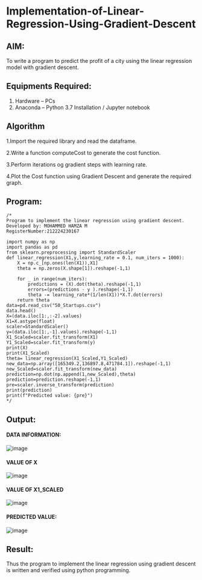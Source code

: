 # Implementation-of-Linear-Regression-Using-Gradient-Descent

## AIM:
To write a program to predict the profit of a city using the linear regression model with gradient descent.

## Equipments Required:
1. Hardware – PCs
2. Anaconda – Python 3.7 Installation / Jupyter notebook

## Algorithm
1.Import the required library and read the dataframe.

2.Write a function computeCost to generate the cost function.

3.Perform iterations og gradient steps with learning rate.

4.Plot the Cost function using Gradient Descent and generate the required graph.
## Program:
```
/*
Program to implement the linear regression using gradient descent.
Developed by: MOHAMMED HAMZA M
RegisterNumber:212224230167

import numpy as np
import pandas as pd
from sklearn.preprocessing import StandardScaler
def linear_regression(X1,y,learning_rate = 0.1, num_iters = 1000):
    X = np.c_[np.ones(len(X1)),X1]
    theta = np.zeros(X.shape[1]).reshape(-1,1)
    
    for _ in range(num_iters):
        predictions = (X).dot(theta).reshape(-1,1)
        errors=(predictions - y ).reshape(-1,1)
        theta -= learning_rate*(1/len(X1))*X.T.dot(errors)
    return theta
data=pd.read_csv("50_Startups.csv")
data.head()
X=(data.iloc[1:,:-2].values)
X1=X.astype(float)
scaler=StandardScaler()
y=(data.iloc[1:,-1].values).reshape(-1,1)
X1_Scaled=scaler.fit_transform(X1)
Y1_Scaled=scaler.fit_transform(y)
print(X)
print(X1_Scaled)
theta= linear_regression(X1_Scaled,Y1_Scaled)
new_data=np.array([165349.2,136897.8,471784.1]).reshape(-1,1)
new_Scaled=scaler.fit_transform(new_data)
prediction=np.dot(np.append(1,new_Scaled),theta)
prediction=prediction.reshape(-1,1)
pre=scaler.inverse_transform(prediction)
print(prediction)
print(f"Predicted value: {pre}")  
*/
```

## Output:
 #### DATA INFORMATION:
 ![image](https://github.com/user-attachments/assets/8d16a621-ea00-49c0-977a-87503b11bf04)

 #### VALUE OF X
![image](https://github.com/user-attachments/assets/e7b95eaf-31cc-49f2-ab3f-5ec0f34172ae)

#### VALUE OF X1_SCALED
![image](https://github.com/user-attachments/assets/a653d3b0-fd34-4d44-84ff-468a343062e6)


#### PREDICTED VALUE:
![image](https://github.com/user-attachments/assets/6507231c-41d9-44f2-876e-4d519fbfef02)





## Result:
Thus the program to implement the linear regression using gradient descent is written and verified using python programming.
